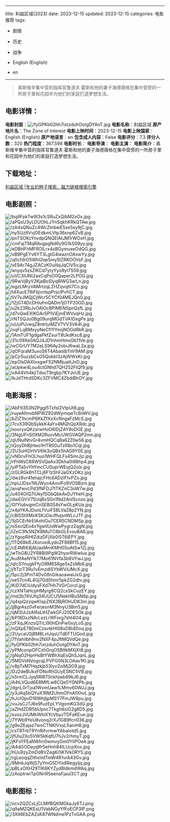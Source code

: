 
---
title: 利益区域(2023)
date: 2023-12-15
updated: 2023-12-15
categories: 电影推荐
tags:
- 剧情
- 历史
- 战争

- English (English)
- en
---


> 奥斯维辛集中营的指挥官鲁道夫·霍斯和他的妻子海德薇格在集中营旁的一所房子里和花园中为他们的家庭打造梦想生活。

## **电影详情**：

**电影封面**：<img src="https://image.tmdb.org/t/p/w200/fyGPKb02hh7ixtzduhOotgDYAnT.jpg" alt="/fyGPKb02hh7ixtzduhOotgDYAnT.jpg" title="/fyGPKb02hh7ixtzduhOotgDYAnT.jpg">
**电影名称**：利益区域
**原产地片名**：The Zone of Interest
**电影上映时间**：2023-12-15
**电影上映国家**：English (English)
**原产地语言**：en
**包含成人内容**：False
**电影评分**：7.3
**评分人数**：320
**热门程度**：367.598
**电影时长**：
**电影导演**：
**电影主演**：
**电影简介**：奥斯维辛集中营的指挥官鲁道夫·霍斯和他的妻子海德薇格在集中营旁的一所房子里和花园中为他们的家庭打造梦想生活。

## **下载地址**：
[利益区域 |专业的种子搜索、磁力链接搜索引擎](https://movie.amd794.com:2083/?search=The%20Zone%20of%20Interest&ordering=&mode=match_phrase&page_size=10&page=1)
 

## **电影剧照**：
<img src="https://image.tmdb.org/t/p/original/bq9FpkTw9I3s1cSRuZxQibM2xOx.jpg" alt="/bq9FpkTw9I3s1cSRuZxQibM2xOx.jpg" title="/bq9FpkTw9I3s1cSRuZxQibM2xOx.jpg"><img src="https://image.tmdb.org/t/p/original/aPQsU3yLDUOhLJYnSqkhKRkQTAw.jpg" alt="/aPQsU3yLDUOhLJYnSqkhKRkQTAw.jpg" title="/aPQsU3yLDUOhLJYnSqkhKRkQTAw.jpg"><img src="https://image.tmdb.org/t/p/original/zA4sQNuZc4WcZtnbwE5xe5sy9jC.jpg" alt="/zA4sQNuZc4WcZtnbwE5xe5sy9jC.jpg" title="/zA4sQNuZc4WcZtnbwE5xe5sy9jC.jpg"><img src="https://image.tmdb.org/t/p/original/ny5Uz8VvjOEdkmLVtp36snp6ZvB.jpg" alt="/ny5Uz8VvjOEdkmLVtp36snp6ZvB.jpg" title="/ny5Uz8VvjOEdkmLVtp36snp6ZvB.jpg"><img src="https://image.tmdb.org/t/p/original/pnTSOKcYnvdpQNQElAtJM1rWOxH.jpg" alt="/pnTSOKcYnvdpQNQElAtJM1rWOxH.jpg" title="/pnTSOKcYnvdpQNQElAtJM1rWOxH.jpg"><img src="https://image.tmdb.org/t/p/original/cmFajTMqRAvgpgNd6y9G1kS09yy.jpg" alt="/cmFajTMqRAvgpgNd6y9G1kS09yy.jpg" title="/cmFajTMqRAvgpgNd6y9G1kS09yy.jpg"><img src="https://image.tmdb.org/t/p/original/eDBHFhMFROlLrx4xBGymuxeOdQG.jpg" alt="/eDBHFhMFROlLrx4xBGymuxeOdQG.jpg" title="/eDBHFhMFROlLrx4xBGymuxeOdQG.jpg"><img src="https://image.tmdb.org/t/p/original/xB9PgEYv6YT3LgtG4waznOAxwYy.jpg" alt="/xB9PgEYv6YT3LgtG4waznOAxwYy.jpg" title="/xB9PgEYv6YT3LgtG4waznOAxwYy.jpg"><img src="https://image.tmdb.org/t/p/original/q0cfdrO5WhI2ep5my5lZRKOOVsF.jpg" alt="/q0cfdrO5WhI2ep5my5lZRKOOVsF.jpg" title="/q0cfdrO5WhI2ep5my5lZRKOOVsF.jpg"><img src="https://image.tmdb.org/t/p/original/xE9Ar74gJZACzK0uIibjJqClV5v.jpg" alt="/xE9Ar74gJZACzK0uIibjJqClV5v.jpg" title="/xE9Ar74gJZACzK0uIibjJqClV5v.jpg"><img src="https://image.tmdb.org/t/p/original/anyqv5zsZlKCd7ytyYyo9yI7S59.jpg" alt="/anyqv5zsZlKCd7ytyYyo9yI7S59.jpg" title="/anyqv5zsZlKCd7ytyYyo9yI7S59.jpg"><img src="https://image.tmdb.org/t/p/original/uVC3IUNt2axCqPsO0Qaper2LPOG.jpg" alt="/uVC3IUNt2axCqPsO0Qaper2LPOG.jpg" title="/uVC3IUNt2axCqPsO0Qaper2LPOG.jpg"><img src="https://image.tmdb.org/t/p/original/9RwVjByV2KjaBoSlyq8lWG3arLn.jpg" alt="/9RwVjByV2KjaBoSlyq8lWG3arLn.jpg" title="/9RwVjByV2KjaBoSlyq8lWG3arLn.jpg"><img src="https://image.tmdb.org/t/p/original/egzLMryVAMrtzqLZHZqvqtil7Co.jpg" alt="/egzLMryVAMrtzqLZHZqvqtil7Co.jpg" title="/egzLMryVAMrtzqLZHZqvqtil7Co.jpg"><img src="https://image.tmdb.org/t/p/original/t4XucE78iFbjvnIspPnjclPvhCT.jpg" alt="/t4XucE78iFbjvnIspPnjclPvhCT.jpg" title="/t4XucE78iFbjvnIspPnjclPvhCT.jpg"><img src="https://image.tmdb.org/t/p/original/liV7sJMQjCjWcr5CYCf04MEJQn0.jpg" alt="/liV7sJMQjCjWcr5CYCf04MEJQn0.jpg" title="/liV7sJMQjCjWcr5CYCf04MEJQn0.jpg"><img src="https://image.tmdb.org/t/p/original/1ZjGT4DcDHiufmQADm1jOTP20GD.jpg" alt="/1ZjGT4DcDHiufmQADm1jOTP20GD.jpg" title="/1ZjGT4DcDHiufmQADm1jOTP20GD.jpg"><img src="https://image.tmdb.org/t/p/original/u2k23RbJvOAlOcBPlMENSpnQsfL.jpg" alt="/u2k23RbJvOAlOcBPlMENSpnQsfL.jpg" title="/u2k23RbJvOAlOcBPlMENSpnQsfL.jpg"><img src="https://image.tmdb.org/t/p/original/d7vQwEXlKGArSP1ViEjmEWVvqHz.jpg" alt="/d7vQwEXlKGArSP1ViEjmEWVvqHz.jpg" title="/d7vQwEXlKGArSP1ViEjmEWVvqHz.jpg"><img src="https://image.tmdb.org/t/p/original/rNT5QJu0Bg09urqMGdTVA1DxgPe.jpg" alt="/rNT5QJu0Bg09urqMGdTVA1DxgPe.jpg" title="/rNT5QJu0Bg09urqMGdTVA1DxgPe.jpg"><img src="https://image.tmdb.org/t/p/original/uUuPUveqZ8ntrIuiMZV7VV3VA4I.jpg" alt="/uUuPUveqZ8ntrIuiMZV7VV3VA4I.jpg" title="/uUuPUveqZ8ntrIuiMZV7VV3VA4I.jpg"><img src="https://image.tmdb.org/t/p/original/oqFLqBMxyyNeCfIYYmijNOGdRkR.jpg" alt="/oqFLqBMxyyNeCfIYYmijNOGdRkR.jpg" title="/oqFLqBMxyyNeCfIYYmijNOGdRkR.jpg"><img src="https://image.tmdb.org/t/p/original/1AmTUF1gdgaPkfZsurT8UkdKsc8.jpg" alt="/1AmTUF1gdgaPkfZsurT8UkdKsc8.jpg" title="/1AmTUF1gdgaPkfZsurT8UkdKsc8.jpg"><img src="https://image.tmdb.org/t/p/original/31c09Xe0AQJ4JD1nhmHmsGb11Ve.jpg" alt="/31c09Xe0AQJ4JD1nhmHmsGb11Ve.jpg" title="/31c09Xe0AQJ4JD1nhmHmsGb11Ve.jpg"><img src="https://image.tmdb.org/t/p/original/wCGrUY7M2eLS96Ay2obiJ6waL2a.jpg" alt="/wCGrUY7M2eLS96Ay2obiJ6waL2a.jpg" title="/wCGrUY7M2eLS96Ay2obiJ6waL2a.jpg"><img src="https://image.tmdb.org/t/p/original/qOFqraM3uxoS6T4AbastbTnV9AM.jpg" alt="/qOFqraM3uxoS6T4AbastbTnV9AM.jpg" title="/qOFqraM3uxoS6T4AbastbTnV9AM.jpg"><img src="https://image.tmdb.org/t/p/original/pCjr5uzzbCsO5Qokbl3zAjWWxKr.jpg" alt="/pCjr5uzzbCsO5Qokbl3zAjWWxKr.jpg" title="/pCjr5uzzbCsO5Qokbl3zAjWWxKr.jpg"><img src="https://image.tmdb.org/t/p/original/epOIsDAXtxxgwF52NMIjuattJnD.jpg" alt="/epOIsDAXtxxgwF52NMIjuattJnD.jpg" title="/epOIsDAXtxxgwF52NMIjuattJnD.jpg"><img src="https://image.tmdb.org/t/p/original/aUpkw4Lou4ctGNhd7QH252FtQf9.jpg" alt="/aUpkw4Lou4ctGNhd7QH252FtQf9.jpg" title="/aUpkw4Lou4ctGNhd7QH252FtQf9.jpg"><img src="https://image.tmdb.org/t/p/original/xA44Vh4kjiTdocT9rgbp7KYJvUE.jpg" alt="/xA44Vh4kjiTdocT9rgbp7KYJvUE.jpg" title="/xA44Vh4kjiTdocT9rgbp7KYJvUE.jpg"><img src="https://image.tmdb.org/t/p/original/lkJdTHrdSDKc3ZFVMC4ZbdiBhOY.jpg" alt="/lkJdTHrdSDKc3ZFVMC4ZbdiBhOY.jpg" title="/lkJdTHrdSDKc3ZFVMC4ZbdiBhOY.jpg">

## **电影海报**：
<img src="https://image.tmdb.org/t/p/original/AbFtI353N2Pggl5TxfsI2VtpUt8.jpg" alt="/AbFtI353N2Pggl5TxfsI2VtpUt8.jpg" title="/AbFtI353N2Pggl5TxfsI2VtpUt8.jpg"><img src="https://image.tmdb.org/t/p/original/ruyeAfmxbNPWZ92dWymqwTc6nWV.jpg" alt="/ruyeAfmxbNPWZ92dWymqwTc6nWV.jpg" title="/ruyeAfmxbNPWZ92dWymqwTc6nWV.jpg"><img src="https://image.tmdb.org/t/p/original/bZlZ1hcmP6KkZfXxXcNngaFzMcS.jpg" alt="/bZlZ1hcmP6KkZfXxXcNngaFzMcS.jpg" title="/bZlZ1hcmP6KkZfXxXcNngaFzMcS.jpg"><img src="https://image.tmdb.org/t/p/original/7cvX39QbSykkK4aYx4MQhQpXRdc.jpg" alt="/7cvX39QbSykkK4aYx4MQhQpXRdc.jpg" title="/7cvX39QbSykkK4aYx4MQhQpXRdc.jpg"><img src="https://image.tmdb.org/t/p/original/xooryxQKzsrwHoO6lDjZAY9oDGE.jpg" alt="/xooryxQKzsrwHoO6lDjZAY9oDGE.jpg" title="/xooryxQKzsrwHoO6lDjZAY9oDGE.jpg"><img src="https://image.tmdb.org/t/p/original/3NgUFnS0XM2RuxvMcUWGVAQP2mn.jpg" alt="/3NgUFnS0XM2RuxvMcUWGVAQP2mn.jpg" title="/3NgUFnS0XM2RuxvMcUWGVAQP2mn.jpg"><img src="https://image.tmdb.org/t/p/original/qUNulNtvGr4vmHQCq8a62ZlIw56.jpg" alt="/qUNulNtvGr4vmHQCq8a62ZlIw56.jpg" title="/qUNulNtvGr4vmHQCq8a62ZlIw56.jpg"><img src="https://image.tmdb.org/t/p/original/iQoyDhBjHwo1HTR0DuTzR8o1CqI.jpg" alt="/iQoyDhBjHwo1HTR0DuTzR8o1CqI.jpg" title="/iQoyDhBjHwo1HTR0DuTzR8o1CqI.jpg"><img src="https://image.tmdb.org/t/p/original/2U3uHGIrtVV6lk3oQBx5hAG9Y0E.jpg" alt="/2U3uHGIrtVV6lk3oQBx5hAG9Y0E.jpg" title="/2U3uHGIrtVV6lk3oQBx5hAG9Y0E.jpg"><img src="https://image.tmdb.org/t/p/original/vN0cvFhOLhuo1WHFQLFs45mrJjz.jpg" alt="/vN0cvFhOLhuo1WHFQLFs45mrJjz.jpg" title="/vN0cvFhOLhuo1WHFQLFs45mrJjz.jpg"><img src="https://image.tmdb.org/t/p/original/rPnWsC6RWSVQeAx3Dkha0i98hp4.jpg" alt="/rPnWsC6RWSVQeAx3Dkha0i98hp4.jpg" title="/rPnWsC6RWSVQeAx3Dkha0i98hp4.jpg"><img src="https://image.tmdb.org/t/p/original/yiPTa5vYhYmcCU0uprWEujQ2olx.jpg" alt="/yiPTa5vYhYmcCU0uprWEujQ2olx.jpg" title="/yiPTa5vYhYmcCU0uprWEujQ2olx.jpg"><img src="https://image.tmdb.org/t/p/original/zGLRGk6hTCLj6F1zShFJaGXzOKz.jpg" alt="/zGLRGk6hTCLj6F1zShFJaGXzOKz.jpg" title="/zGLRGk6hTCLj6F1zShFJaGXzOKz.jpg"><img src="https://image.tmdb.org/t/p/original/dwz8vr4fehajcFHc6ADzIFtvPZo.jpg" alt="/dwz8vr4fehajcFHc6ADzIFtvPZo.jpg" title="/dwz8vr4fehajcFHc6ADzIFtvPZo.jpg"><img src="https://image.tmdb.org/t/p/original/npUJDsx1WJWyo4AovlFo9VOSBzm.jpg" alt="/npUJDsx1WJWyo4AovlFo9VOSBzm.jpg" title="/npUJDsx1WJWyo4AovlFo9VOSBzm.jpg"><img src="https://image.tmdb.org/t/p/original/anqfwvLPd3fNFDJ7tTKZnC3oW7w.jpg" alt="/anqfwvLPd3fNFDJ7tTKZnC3oW7w.jpg" title="/anqfwvLPd3fNFDJ7tTKZnC3oW7w.jpg"><img src="https://image.tmdb.org/t/p/original/u404OIQ7iUkyfSGbQbkAvDJYheH.jpg" alt="/u404OIQ7iUkyfSGbQbkAvDJYheH.jpg" title="/u404OIQ7iUkyfSGbQbkAvDJYheH.jpg"><img src="https://image.tmdb.org/t/p/original/dwEGVV75UqRxSGn1Nd2AnlScnzo.jpg" alt="/dwEGVV75UqRxSGn1Nd2AnlScnzo.jpg" title="/dwEGVV75UqRxSGn1Nd2AnlScnzo.jpg"><img src="https://image.tmdb.org/t/p/original/GfYIubvgmCnSEB0S4sYwOLpKUa.jpg" alt="/GfYIubvgmCnSEB0S4sYwOLpKUa.jpg" title="/GfYIubvgmCnSEB0S4sYwOLpKUa.jpg"><img src="https://image.tmdb.org/t/p/original/x4pYKAJDunLfVuiF58LVaZ8p2YN.jpg" alt="/x4pYKAJDunLfVuiF58LVaZ8p2YN.jpg" title="/x4pYKAJDunLfVuiF58LVaZ8p2YN.jpg"><img src="https://image.tmdb.org/t/p/original/cBlSStXMxKSKzDeJfhqsnWLcJTF.jpg" alt="/cBlSStXMxKSKzDeJfhqsnWLcJTF.jpg" title="/cBlSStXMxKSKzDeJfhqsnWLcJTF.jpg"><img src="https://image.tmdb.org/t/p/original/5jGCErNrEIAxhlGu7CER5CNDMSp.jpg" alt="/5jGCErNrEIAxhlGu7CER5CNDMSp.jpg" title="/5jGCErNrEIAxhlGu7CER5CNDMSp.jpg"><img src="https://image.tmdb.org/t/p/original/oSsvQEo4xYgwlIUoWwPygrz2qgN.jpg" alt="/oSsvQEo4xYgwlIUoWwPygrz2qgN.jpg" title="/oSsvQEo4xYgwlIUoWwPygrz2qgN.jpg"><img src="https://image.tmdb.org/t/p/original/iZeC3fk5NZKBMuTC6bOLEvsuBA6.jpg" alt="/iZeC3fk5NZKBMuTC6bOLEvsuBA6.jpg" title="/iZeC3fk5NZKBMuTC6bOLEvsuBA6.jpg"><img src="https://image.tmdb.org/t/p/original/zYgopRlHlZdizDFjXb0I5T6iEPY.jpg" alt="/zYgopRlHlZdizDFjXb0I5T6iEPY.jpg" title="/zYgopRlHlZdizDFjXb0I5T6iEPY.jpg"><img src="https://image.tmdb.org/t/p/original/1TQ68kIEJXoruxdLydoZF88Bf15.jpg" alt="/1TQ68kIEJXoruxdLydoZF88Bf15.jpg" title="/1TQ68kIEJXoruxdLydoZF88Bf15.jpg"><img src="https://image.tmdb.org/t/p/original/cE4MtK8jAUasMmKMH0SuAtSw1Zj.jpg" alt="/cE4MtK8jAUasMmKMH0SuAtSw1Zj.jpg" title="/cE4MtK8jAUasMmKMH0SuAtSw1Zj.jpg"><img src="https://image.tmdb.org/t/p/original/wTbG8U2YR8Bi9PgW2hysrRWwIus.jpg" alt="/wTbG8U2YR8Bi9PgW2hysrRWwIus.jpg" title="/wTbG8U2YR8Bi9PgW2hysrRWwIus.jpg"><img src="https://image.tmdb.org/t/p/original/ku8fAeNYlkT7Mo61NVfa3b8VYwJ.jpg" alt="/ku8fAeNYlkT7Mo61NVfa3b8VYwJ.jpg" title="/ku8fAeNYlkT7Mo61NVfa3b8VYwJ.jpg"><img src="https://image.tmdb.org/t/p/original/qIcSYnugkFfyO8M6S8ge5sZsMb6.jpg" alt="/qIcSYnugkFfyO8M6S8ge5sZsMb6.jpg" title="/qIcSYnugkFfyO8M6S8ge5sZsMb6.jpg"><img src="https://image.tmdb.org/t/p/original/j1tTziT3Ru1vEmzdISYbWViUMcX.jpg" alt="/j1tTziT3Ru1vEmzdISYbWViUMcX.jpg" title="/j1tTziT3Ru1vEmzdISYbWViUMcX.jpg"><img src="https://image.tmdb.org/t/p/original/5pc2j3PmT4Dv08nGikaoawalJxG.jpg" alt="/5pc2j3PmT4Dv08nGikaoawalJxG.jpg" title="/5pc2j3PmT4Dv08nGikaoawalJxG.jpg"><img src="https://image.tmdb.org/t/p/original/xe57cn4L4Gj7Gd0hmr5pkZG2dtv.jpg" alt="/xe57cn4L4Gj7Gd0hmr5pkZG2dtv.jpg" title="/xe57cn4L4Gj7Gd0hmr5pkZG2dtv.jpg"><img src="https://image.tmdb.org/t/p/original/KiD7dCiUdysFXd7Hh7VGrCorzl.jpg" alt="/KiD7dCiUdysFXd7Hh7VGrCorzl.jpg" title="/KiD7dCiUdysFXd7Hh7VGrCorzl.jpg"><img src="https://image.tmdb.org/t/p/original/czXNTaHcpHMyrg6CQ2csSkCuzEY.jpg" alt="/czXNTaHcpHMyrg6CQ2csSkCuzEY.jpg" title="/czXNTaHcpHMyrg6CQ2csSkCuzEY.jpg"><img src="https://image.tmdb.org/t/p/original/md2b74VJfq34UUCU5NekHBuSN6p.jpg" alt="/md2b74VJfq34UUCU5NekHBuSN6p.jpg" title="/md2b74VJfq34UUCU5NekHBuSN6p.jpg"><img src="https://image.tmdb.org/t/p/original/q4spQzzqwKlspZNX3BjROHJDK3m.jpg" alt="/q4spQzzqwKlspZNX3BjROHJDK3m.jpg" title="/q4spQzzqwKlspZNX3BjROHJDK3m.jpg"><img src="https://image.tmdb.org/t/p/original/jjBgrAsz0vFerjesnM3NnyU3Bm5.jpg" alt="/jjBgrAsz0vFerjesnM3NnyU3Bm5.jpg" title="/jjBgrAsz0vFerjesnM3NnyU3Bm5.jpg"><img src="https://image.tmdb.org/t/p/original/qM3UiJzAl6sLtHZwkGFJ20DE5Ok.jpg" alt="/qM3UiJzAl6sLtHZwkGFJ20DE5Ok.jpg" title="/qM3UiJzAl6sLtHZwkGFJ20DE5Ok.jpg"><img src="https://image.tmdb.org/t/p/original/bP16DxzNArLezLrWForg7sht4O4.jpg" alt="/bP16DxzNArLezLrWForg7sht4O4.jpg" title="/bP16DxzNArLezLrWForg7sht4O4.jpg"><img src="https://image.tmdb.org/t/p/original/zFXqJKnzsQTrLI90HDnPw0xyLoS.jpg" alt="/zFXqJKnzsQTrLI90HDnPw0xyLoS.jpg" title="/zFXqJKnzsQTrLI90HDnPw0xyLoS.jpg"><img src="https://image.tmdb.org/t/p/original/nQXpE78DmCzsvtkHI08xDBi4Doq.jpg" alt="/nQXpE78DmCzsvtkHI08xDBi4Doq.jpg" title="/nQXpE78DmCzsvtkHI08xDBi4Doq.jpg"><img src="https://image.tmdb.org/t/p/original/2UycaU0jBM8LxtJqsUTdEFTUGod.jpg" alt="/2UycaU0jBM8LxtJqsUTdEFTUGod.jpg" title="/2UycaU0jBM8LxtJqsUTdEFTUGod.jpg"><img src="https://image.tmdb.org/t/p/original/7fVahilbh9nv2NXF4pJftMQVdQe.jpg" alt="/7fVahilbh9nv2NXF4pJftMQVdQe.jpg" title="/7fVahilbh9nv2NXF4pJftMQVdQe.jpg"><img src="https://image.tmdb.org/t/p/original/fyGPKb02hh7ixtzduhOotgDYAnT.jpg" alt="/fyGPKb02hh7ixtzduhOotgDYAnT.jpg" title="/fyGPKb02hh7ixtzduhOotgDYAnT.jpg"><img src="https://image.tmdb.org/t/p/original/yPMconpOFCzhGrqOSBttkMXjXt8.jpg" alt="/yPMconpOFCzhGrqOSBttkMXjXt8.jpg" title="/yPMconpOFCzhGrqOSBttkMXjXt8.jpg"><img src="https://image.tmdb.org/t/p/original/gNqO2HprHsBtYWBhXqEsQhSJqnL.jpg" alt="/gNqO2HprHsBtYWBhXqEsQhSJqnL.jpg" title="/gNqO2HprHsBtYWBhXqEsQhSJqnL.jpg"><img src="https://image.tmdb.org/t/p/original/5MDVsNVogcqLPVFG0N3LOAav1KI.jpg" alt="/5MDVsNVogcqLPVFG0N3LOAav1KI.jpg" title="/5MDVsNVogcqLPVFG0N3LOAav1KI.jpg"><img src="https://image.tmdb.org/t/p/original/v8pTxM7Hqzkjb53lyv2isMj3G9.jpg" alt="/v8pTxM7Hqzkjb53lyv2isMj3G9.jpg" title="/v8pTxM7Hqzkjb53lyv2isMj3G9.jpg"><img src="https://image.tmdb.org/t/p/original/DJ2deBUkxFDNoRhGUyESNC1iVB.jpg" alt="/DJ2deBUkxFDNoRhGUyESNC1iVB.jpg" title="/DJ2deBUkxFDNoRhGUyESNC1iVB.jpg"><img src="https://image.tmdb.org/t/p/original/s5rmCLJyq5RlR70ckhjwb69kJ6.jpg" alt="/s5rmCLJyq5RlR70ckhjwb69kJ6.jpg" title="/s5rmCLJyq5RlR70ckhjwb69kJ6.jpg"><img src="https://image.tmdb.org/t/p/original/A4tLVQud6E8MlfLw6CQe5Y0NIPb.jpg" alt="/A4tLVQud6E8MlfLw6CQe5Y0NIPb.jpg" title="/A4tLVQud6E8MlfLw6CQe5Y0NIPb.jpg"><img src="https://image.tmdb.org/t/p/original/dgnL0rTjxa1WvmUaw1LMmv60WJJ.jpg" alt="/dgnL0rTjxa1WvmUaw1LMmv60WJJ.jpg" title="/dgnL0rTjxa1WvmUaw1LMmv60WJJ.jpg"><img src="https://image.tmdb.org/t/p/original/y3JAq5bQYuX1RM2UhmOFnAfXhvL.jpg" alt="/y3JAq5bQYuX1RM2UhmOFnAfXhvL.jpg" title="/y3JAq5bQYuX1RM2UhmOFnAfXhvL.jpg"><img src="https://image.tmdb.org/t/p/original/hJclOpvD16WhjljpMSY7FmJW8pu.jpg" alt="/hJclOpvD16WhjljpMSY7FmJW8pu.jpg" title="/hJclOpvD16WhjljpMSY7FmJW8pu.jpg"><img src="https://image.tmdb.org/t/p/original/vuJsCJTJ6e9fuzEpLYVgomKG3dG.jpg" alt="/vuJsCJTJ6e9fuzEpLYVgomKG3dG.jpg" title="/vuJsCJTJ6e9fuzEpLYVgomKG3dG.jpg"><img src="https://image.tmdb.org/t/p/original/aZHdZDR5bUpnc7Tkgh6ziG2g8D5.jpg" alt="/aZHdZDR5bUpnc7Tkgh6ziG2g8D5.jpg" title="/aZHdZDR5bUpnc7Tkgh6ziG2g8D5.jpg"><img src="https://image.tmdb.org/t/p/original/svozJVUMkWhiXYcVbyJTDFaKEue.jpg" alt="/svozJVUMkWhiXYcVbyJTDFaKEue.jpg" title="/svozJVUMkWhiXYcVbyJTDFaKEue.jpg"><img src="https://image.tmdb.org/t/p/original/7YWb9YeU8vonq2rXJ1GB9fcn036.jpg" alt="/7YWb9YeU8vonq2rXJ1GB9fcn036.jpg" title="/7YWb9YeU8vonq2rXJ1GB9fcn036.jpg"><img src="https://image.tmdb.org/t/p/original/g9oZEajaz7woCTNKIVxsL5ainH8.jpg" alt="/g9oZEajaz7woCTNKIVxsL5ainH8.jpg" title="/g9oZEajaz7woCTNKIVxsL5ainH8.jpg"><img src="https://image.tmdb.org/t/p/original/csTBTrbTRYnRifvrmwYAbaIotd5.jpg" alt="/csTBTrbTRYnRifvrmwYAbaIotd5.jpg" title="/csTBTrbTRYnRifvrmwYAbaIotd5.jpg"><img src="https://image.tmdb.org/t/p/original/jfUIu2Xo5VWSkKqfU7hJv2rhmyT.jpg" alt="/jfUIu2Xo5VWSkKqfU7hJv2rhmyT.jpg" title="/jfUIu2Xo5VWSkKqfU7hJv2rhmyT.jpg"><img src="https://image.tmdb.org/t/p/original/jKFsYFEaNWhn0wmvyGm0YIiPOeA.jpg" alt="/jKFsYFEaNWhn0wmvyGm0YIiPOeA.jpg" title="/jKFsYFEaNWhn0wmvyGm0YIiPOeA.jpg"><img src="https://image.tmdb.org/t/p/original/A4dGODayqtfr5eHnh84ILUcpXnx.jpg" alt="/A4dGODayqtfr5eHnh84ILUcpXnx.jpg" title="/A4dGODayqtfr5eHnh84ILUcpXnx.jpg"><img src="https://image.tmdb.org/t/p/original/hUu9zyZmDd8VZegKi1iK1Vk0RYS.jpg" alt="/hUu9zyZmDd8VZegKi1iK1Vk0RYS.jpg" title="/hUu9zyZmDd8VZegKi1iK1Vk0RYS.jpg"><img src="https://image.tmdb.org/t/p/original/rgLeoqqZlthsVdTmW4R1vrA43Gv.jpg" alt="/rgLeoqqZlthsVdTmW4R1vrA43Gv.jpg" title="/rgLeoqqZlthsVdTmW4R1vrA43Gv.jpg"><img src="https://image.tmdb.org/t/p/original/9MnkJqWjS7yYmG5DYix8Regyljq.jpg" alt="/9MnkJqWjS7yYmG5DYix8Regyljq.jpg" title="/9MnkJqWjS7yYmG5DYix8Regyljq.jpg"><img src="https://image.tmdb.org/t/p/original/pBLxOXH29TIK6KYZyd8ldkmdWAq.jpg" alt="/pBLxOXH29TIK6KYZyd8ldkmdWAq.jpg" title="/pBLxOXH29TIK6KYZyd8ldkmdWAq.jpg"><img src="https://image.tmdb.org/t/p/original/zAoptrwiTpONnR5eensFjaul3CT.jpg" alt="/zAoptrwiTpONnR5eensFjaul3CT.jpg" title="/zAoptrwiTpONnR5eensFjaul3CT.jpg">

## **电影图标**：
<img src="https://image.tmdb.org/t/p/original/ocv2QZCxLjCLMIfBQKMGkaJy6TJ.png" alt="/ocv2QZCxLjCLMIfBQKMGkaJy6TJ.png" title="/ocv2QZCxLjCLMIfBQKMGkaJy6TJ.png"><img src="https://image.tmdb.org/t/p/original/q9aMZQKEsU1VabNGyYfFoECP3lP.png" alt="/q9aMZQKEsU1VabNGyYfFoECP3lP.png" title="/q9aMZQKEsU1VabNGyYfFoECP3lP.png"><img src="https://image.tmdb.org/t/p/original/3Xlt6EbZAZsK87WNdme1PzTvGAA.png" alt="/3Xlt6EbZAZsK87WNdme1PzTvGAA.png" title="/3Xlt6EbZAZsK87WNdme1PzTvGAA.png">
